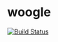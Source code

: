 # woogle

[![Build Status](https://travis-ci.org/cdeler/woogle.svg?branch=master)](https://travis-ci.org/cdeler/woogle)
